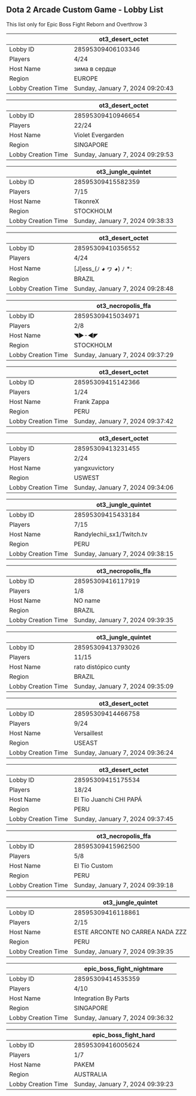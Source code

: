 ## Dota 2 Arcade Custom Game - Lobby List

This list only for Epic Boss Fight Reborn and Overthrow 3

|  | ot3_desert_octet |
| ------ | ------ |
| Lobby ID | 28595309406103346 |
| Players | 4/24 |
| Host Name | зима в сердце |
| Region | EUROPE |
| Lobby Creation Time | Sunday, January 7, 2024 09:20:43 |


|  | ot3_desert_octet |
| ------ | ------ |
| Lobby ID | 28595309410946654 |
| Players | 22/24 |
| Host Name | Violet Evergarden |
| Region | SINGAPORE |
| Lobby Creation Time | Sunday, January 7, 2024 09:29:53 |


|  | ot3_jungle_quintet |
| ------ | ------ |
| Lobby ID | 28595309415582359 |
| Players | 7/15 |
| Host Name | TikonreX |
| Region | STOCKHOLM |
| Lobby Creation Time | Sunday, January 7, 2024 09:38:33 |


|  | ot3_desert_octet |
| ------ | ------ |
| Lobby ID | 28595309410356552 |
| Players | 4/24 |
| Host Name | [J]ess_(ﾉ ◕ ヮ ◕) ﾉ *: |
| Region | BRAZIL |
| Lobby Creation Time | Sunday, January 7, 2024 09:28:48 |


|  | ot3_necropolis_ffa |
| ------ | ------ |
| Lobby ID | 28595309415034971 |
| Players | 2/8 |
| Host Name | ◥►-◄◤ |
| Region | STOCKHOLM |
| Lobby Creation Time | Sunday, January 7, 2024 09:37:29 |


|  | ot3_desert_octet |
| ------ | ------ |
| Lobby ID | 28595309415142366 |
| Players | 1/24 |
| Host Name | Frank Zappa |
| Region | PERU |
| Lobby Creation Time | Sunday, January 7, 2024 09:37:42 |


|  | ot3_desert_octet |
| ------ | ------ |
| Lobby ID | 28595309413231455 |
| Players | 2/24 |
| Host Name | yangxuvictory |
| Region | USWEST |
| Lobby Creation Time | Sunday, January 7, 2024 09:34:06 |


|  | ot3_jungle_quintet |
| ------ | ------ |
| Lobby ID | 28595309415433184 |
| Players | 7/15 |
| Host Name | Randylechii_sx1/Twitch.tv |
| Region | PERU |
| Lobby Creation Time | Sunday, January 7, 2024 09:38:15 |


|  | ot3_necropolis_ffa |
| ------ | ------ |
| Lobby ID | 28595309416117919 |
| Players | 1/8 |
| Host Name | NO name |
| Region | BRAZIL |
| Lobby Creation Time | Sunday, January 7, 2024 09:39:35 |


|  | ot3_jungle_quintet |
| ------ | ------ |
| Lobby ID | 28595309413793026 |
| Players | 11/15 |
| Host Name | rato distópico cunty |
| Region | BRAZIL |
| Lobby Creation Time | Sunday, January 7, 2024 09:35:09 |


|  | ot3_desert_octet |
| ------ | ------ |
| Lobby ID | 28595309414466758 |
| Players | 9/24 |
| Host Name | Versaillest |
| Region | USEAST |
| Lobby Creation Time | Sunday, January 7, 2024 09:36:24 |


|  | ot3_desert_octet |
| ------ | ------ |
| Lobby ID | 28595309415175534 |
| Players | 18/24 |
| Host Name | El Tio Juanchi CHI PAPÁ |
| Region | PERU |
| Lobby Creation Time | Sunday, January 7, 2024 09:37:45 |


|  | ot3_necropolis_ffa |
| ------ | ------ |
| Lobby ID | 28595309415962500 |
| Players | 5/8 |
| Host Name | El Tio Custom |
| Region | PERU |
| Lobby Creation Time | Sunday, January 7, 2024 09:39:18 |


|  | ot3_jungle_quintet |
| ------ | ------ |
| Lobby ID | 28595309416118861 |
| Players | 2/15 |
| Host Name | ESTE ARCONTE NO CARREA NADA ZZZ |
| Region | PERU |
| Lobby Creation Time | Sunday, January 7, 2024 09:39:35 |


|  | epic_boss_fight_nightmare |
| ------ | ------ |
| Lobby ID | 28595309414535359 |
| Players | 4/10 |
| Host Name | Integration By Parts |
| Region | SINGAPORE |
| Lobby Creation Time | Sunday, January 7, 2024 09:36:32 |


|  | epic_boss_fight_hard |
| ------ | ------ |
| Lobby ID | 28595309416005624 |
| Players | 1/7 |
| Host Name | PAKEM |
| Region | AUSTRALIA |
| Lobby Creation Time | Sunday, January 7, 2024 09:39:23 |


